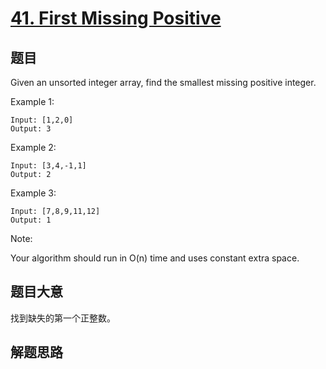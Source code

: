# [41. First Missing Positive](https://leetcode.com/problems/first-missing-positive/description/)

## 题目

Given an unsorted integer array, find the smallest missing positive integer.

Example 1:  

```
Input: [1,2,0]  
Output: 3  
```

Example 2:  

```
Input: [3,4,-1,1]  
Output: 2  
```

Example 3:  

```
Input: [7,8,9,11,12]  
Output: 1  
```

Note:  

Your algorithm should run in O(n) time and uses constant extra space.

## 题目大意

找到缺失的第一个正整数。

## 解题思路
